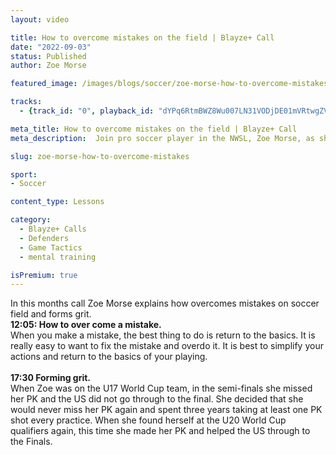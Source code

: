 ```yaml
---
layout: video

title: How to overcome mistakes on the field | Blayze+ Call
date: "2022-09-03"
status: Published
author: Zoe Morse

featured_image: /images/blogs/soccer/zoe-morse-how-to-overcome-mistakes.jpg

tracks:
  - {track_id: "0", playback_id: "dYPq6RtmBWZ8Wu007LN31VODjDE01mVRtwgZVmu5fty98", lesson_name: "How to overcome mistakes on the field", lesson_desc: "Join pro soccer player in the NWSL, Zoe Morse, as she discusses how to overcome mistakes while on the soccer field."}

meta_title: How to overcome mistakes on the field | Blayze+ Call
meta_description:  Join pro soccer player in the NWSL, Zoe Morse, as she discusses how to overcome mistakes while on the soccer field.

slug: zoe-morse-how-to-overcome-mistakes

sport:
- Soccer

content_type: Lessons

category:
  - Blayze+ Calls
  - Defenders
  - Game Tactics
  - mental training

isPremium: true
---
```

In this months call Zoe Morse explains how overcomes mistakes on soccer field and forms grit.
<br />
<strong>12:05: How to over come a mistake.</strong>
<br />
When you make a mistake, the best thing to do is return to the basics. It is really easy to want to fix the mistake and overdo it. It is best to simplify your actions and return to the basics of your playing.
<br />
<br />
<strong>17:30 Forming grit.</strong>
<br />
When Zoe was on the U17 World Cup team, in the semi-finals she missed her PK and the US did not go through to the final. She decided that she would never miss her PK again and spent three years taking at least one PK shot every practice. When she found herself at the U20 World Cup qualifiers again, this time she made her PK and helped the US through to the Finals.